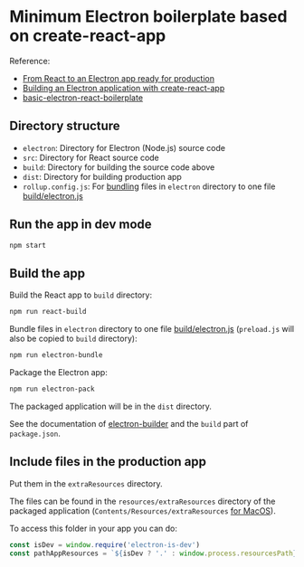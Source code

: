 # Minimum Electron boilerplate based on create-react-app

Reference:
* [From React to an Electron app ready for production](https://medium.com/@kitze/%EF%B8%8F-from-react-to-an-electron-app-ready-for-production-a0468ecb1da3)
* [Building an Electron application with create-react-app](https://www.freecodecamp.org/news/building-an-electron-application-with-create-react-app-97945861647c/)
* [basic-electron-react-boilerplate](https://github.com/Spooky12/basic-electron-react-boilerplate)

## Directory structure

* `electron`: Directory for Electron (Node.js) source code
* `src`: Directory for React source code
* `build`: Directory for building the source code above
* `dist`: Directory for building production app
* `rollup.config.js`: For [bundling](https://rollupjs.org) files in `electron`
  directory to one file [build/electron.js](https://medium.com/@kitze/%EF%B8%8F-from-react-to-an-electron-app-ready-for-production-a0468ecb1da3)

## Run the app in dev mode

```bash
npm start
```

## Build the app

Build the React app to `build` directory:

```bash
npm run react-build
```

Bundle files in `electron` directory to one file
[build/electron.js](https://medium.com/@kitze/%EF%B8%8F-from-react-to-an-electron-app-ready-for-production-a0468ecb1da3)
(`preload.js` will also be copied to `build` directory):

```bash
npm run electron-bundle
```

Package the Electron app:

```bash
npm run electron-pack
```

The packaged application will be in the `dist` directory.

See the documentation of [electron-builder](https://www.electron.build/) and
the `build` part of `package.json`.

## Include files in the production app

Put them in the `extraResources` directory.

The files can be found in the `resources/extraResources` directory
of the packaged application (`Contents/Resources/extraResources`
[for MacOS](https://www.electron.build/configuration/contents#extraresources)).

To access this folder in your app you can do:

```javascript
const isDev = window.require('electron-is-dev')
const pathAppResources = `${isDev ? '.' : window.process.resourcesPath}/extraResources/`
```

